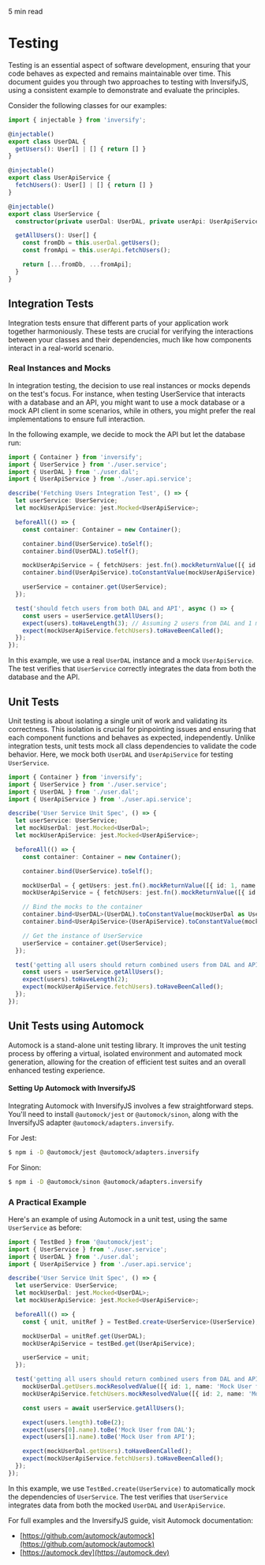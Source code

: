 <p id="reading-time-action-id" align="left">5 min read</p>

# Testing

Testing is an essential aspect of software development, ensuring that your code behaves as expected and remains
maintainable over time. This document guides you through two approaches to testing with InversifyJS, using a consistent
example to demonstrate and evaluate the principles.

Consider the following classes for our examples:

```typescript
import { injectable } from 'inversify';

@injectable()
export class UserDAL {
  getUsers(): User[] | [] { return [] }
}

@injectable()
export class UserApiService {
  fetchUsers(): User[] | [] { return [] }
}

@injectable()
export class UserService {
  constructor(private userDal: UserDAL, private userApi: UserApiService) {}

  getAllUsers(): User[] {
    const fromDb = this.userDal.getUsers();
    const fromApi = this.userApi.fetchUsers();

    return [...fromDb, ...fromApi];
  }
}
```

## Integration Tests

Integration tests ensure that different parts of your application work together harmoniously. These tests are 
crucial for verifying the interactions between your classes and their dependencies, much like how components 
interact in a real-world scenario.

### Real Instances and Mocks

In integration testing, the decision to use real instances or mocks depends on the test's focus. For instance, when
testing UserService that interacts with a database and an API, you might want to use a mock database or a mock API
client in some scenarios, while in others, you might prefer the real implementations to ensure full interaction.

In the following example, we decide to mock the API but let the database run:
```typescript
import { Container } from 'inversify';
import { UserService } from './user.service';
import { UserDAL } from './user.dal';
import { UserApiService } from './user.api.service';

describe('Fetching Users Integration Test', () => {
  let userService: UserService;
  let mockUserApiService: jest.Mocked<UserApiService>;

  beforeAll(() => {
    const container: Container = new Container();

    container.bind(UserService).toSelf();
    container.bind(UserDAL).toSelf();

    mockUserApiService = { fetchUsers: jest.fn().mockReturnValue([{ id: 1, name: 'Mock User from API' }]) };
    container.bind(UserApiService).toConstantValue(mockUserApiService);

    userService = container.get(UserService);
  });

  test('should fetch users from both DAL and API', async () => {
    const users = userService.getAllUsers();
    expect(users).toHaveLength(3); // Assuming 2 users from DAL and 1 mock user from API
    expect(mockUserApiService.fetchUsers).toHaveBeenCalled();
  });
});
```

In this example, we use a real `UserDAL` instance and a mock `UserApiService`. The test verifies that `UserService`
correctly integrates the data from both the database and the API.

## Unit Tests

Unit testing is about isolating a single unit of work and validating its correctness. This isolation is crucial for
pinpointing issues and ensuring that each component functions and behaves as expected, independently.
Unlike integration tests, unit tests mock all class dependencies to validate the code behavior. Here, we mock both
`UserDAL` and `UserApiService` for testing `UserService`.

```typescript
import { Container } from 'inversify';
import { UserService } from './user.service';
import { UserDAL } from './user.dal';
import { UserApiService } from './user.api.service';

describe('User Service Unit Spec', () => {
  let userService: UserService;
  let mockUserDal: jest.Mocked<UserDal>;
  let mockUserApiService: jest.Mocked<UserApiService>;

  beforeAll(() => {
    const container: Container = new Container();

    container.bind(UserService).toSelf();

    mockUserDal = { getUsers: jest.fn().mockReturnValue([{ id: 1, name: 'Mock User from DB' }]) };
    mockUserApiService = { fetchUsers: jest.fn().mockReturnValue([{ id: 2, name: 'Mock User from API' }]) };

    // Bind the mocks to the container
    container.bind<UserDAL>(UserDAL).toConstantValue(mockUserDal as UserDAL);
    container.bind<UserApiService>(UserApiService).toConstantValue(mockUserApiService as UserApiService);

    // Get the instance of UserService
    userService = container.get(UserService);
  });

  test('getting all users should return combined users from DAL and API', async () => {
    const users = userService.getAllUsers();
    expect(users).toHaveLength(2);
    expect(mockUserApiService.fetchUsers).toHaveBeenCalled();
  });
});
```

## Unit Tests using Automock

Automock is a stand-alone unit testing library. It improves the unit testing process by offering a virtual,
isolated environment and automated mock generation, allowing for the creation of efficient test suites and
an overall enhanced testing experience.

#### Setting Up Automock with InversifyJS

Integrating Automock with InversifyJS involves a few straightforward steps. You'll need to install
`@automock/jest` or `@automock/sinon`, along with the InversifyJS adapter `@automock/adapters.inversify`.

For Jest:

```bash
$ npm i -D @automock/jest @automock/adapters.inversify
```

For Sinon:

```bash
$ npm i -D @automock/sinon @automock/adapters.inversify
```

### A Practical Example

Here's an example of using Automock in a unit test, using the same `UserService` as before:

```typescript
import { TestBed } from '@automock/jest';
import { UserService } from './user.service';
import { UserDAL } from './user.dal';
import { UserApiService } from './user.api.service';

describe('User Service Unit Spec', () => {
  let userService: UserService;
  let mockUserDal: jest.Mocked<UserDAL>;
  let mockUserApiService: jest.Mocked<UserApiService>;

  beforeAll(() => {
    const { unit, unitRef } = TestBed.create<UserService>(UserService);

    mockUserDal = unitRef.get(UserDAL);
    mockUserApiService = testBed.get(UserApiService);

    userService = unit;
  });

  test('getting all users should return combined users from DAL and API', async () => {
    mockUserDal.getUsers.mockResolvedValue([{ id: 1, name: 'Mock User from DAL' }]);
    mockUserApiService.fetchUsers.mockResolvedValue([{ id: 2, name: 'Mock User from API' }]);

    const users = await userService.getAllUsers();

    expect(users.length).toBe(2);
    expect(users[0].name).toBe('Mock User from DAL');
    expect(users[1].name).toBe('Mock User from API');

    expect(mockUserDal.getUsers).toHaveBeenCalled();
    expect(mockUserApiService.fetchUsers).toHaveBeenCalled();
  });
});
```

In this example, we use `TestBed.create(UserService)` to automatically mock the dependencies of `UserService`. The 
test verifies that `UserService` integrates data from both the mocked `UserDAL` and `UserApiService`.

For full examples and the InversifyJS guide, visit Automock documentation:
* [https://github.com/automock/automock](https://github.com/automock/automock)
* [https://automock.dev](https://automock.dev) 
